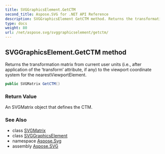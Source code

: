 ```yaml
---
title: SVGGraphicsElement.GetCTM
second_title: Aspose.SVG for .NET API Reference
description: SVGGraphicsElement GetCTM method. Returns the transformation matrix from current user units i.e. after application of the transform attribute if any to the viewport coordinate system for the nearestViewportElement
type: docs
weight: 80
url: /net/aspose.svg/svggraphicselement/getctm/
---
```

## SVGGraphicsElement.GetCTM method

Returns the transformation matrix from current user units (i.e., after application of the ‘transform’ attribute, if any) to the viewport coordinate system for the nearestViewportElement.

```csharp
public SVGMatrix GetCTM()
```

### Return Value

An SVGMatrix object that defines the CTM.

### See Also

* class [SVGMatrix](../../../aspose.svg.datatypes/svgmatrix/)
* class [SVGGraphicsElement](../)
* namespace [Aspose.Svg](../../../aspose.svg/)
* assembly [Aspose.SVG](../../../)
